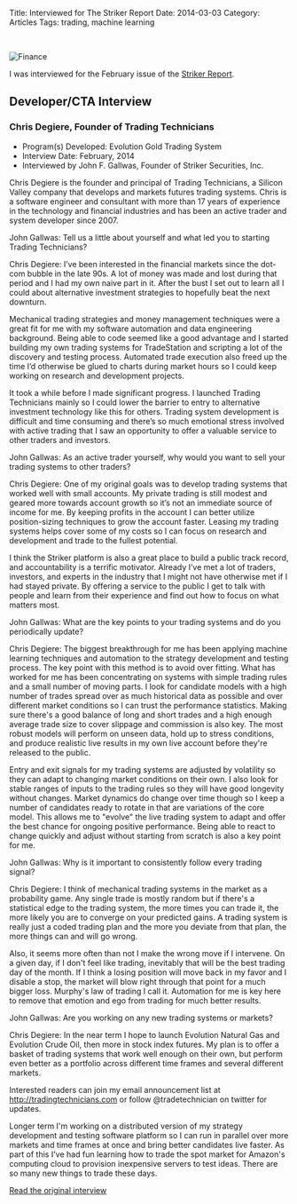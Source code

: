 Title: Interviewed for The Striker Report
Date: 2014-03-03
Category: Articles
Tags: trading, machine learning

<br/>

![Finance]({static}/images/finance-2.png "Finance")

I was interviewed for the February issue of the
[Striker Report](http://www.striker-report.com/issues/SR_newsletter.php?issueID=83&intID=57).

## Developer/CTA Interview

### Chris Degiere, Founder of Trading Technicians

* Program(s) Developed: Evolution Gold Trading System
* Interview Date: February, 2014
* Interviewed by John F. Gallwas, Founder of Striker Securities, Inc.

Chris Degiere is the founder and principal of Trading Technicians, a Silicon Valley company that
develops and markets futures trading systems. Chris is a software engineer and consultant with
more than 17 years of experience in the technology and financial industries and has been an
active trader and system developer since 2007.

John Gallwas: Tell us a little about yourself and what led you to starting Trading Technicians?

Chris Degiere: I’ve been interested in the financial markets since the dot-com bubble in the late
90s. A lot of money was made and lost during that period and I had my own naive part in it. After
the bust I set out to learn all I could about alternative investment strategies to hopefully beat
the next downturn.

Mechanical trading strategies and money management techniques were a great fit for me with my
software automation and data engineering background. Being able to code seemed like a good
advantage and I started building my own trading systems for TradeStation and scripting a lot of
the discovery and testing process. Automated trade execution also freed up the time I’d
otherwise be glued to charts during market hours so I could keep working on research and
development projects.

It took a while before I made significant progress. I launched Trading Technicians mainly so I
could lower the barrier to entry to alternative investment technology like this for others.
Trading system development is difficult and time consuming and there’s so much emotional stress
involved with active trading that I saw an opportunity to offer a valuable service to other
traders and investors.

John Gallwas: As an active trader yourself, why would you want to sell your trading systems to
other traders?

Chris Degiere: One of my original goals was to develop trading systems that worked well with
small accounts. My private trading is still modest and geared more towards account growth so it’s
not an immediate source of income for me. By keeping profits in the account I can better utilize
position-sizing techniques to grow the account faster. Leasing my trading systems helps cover
some of my costs so I can focus on research and development and trade to the fullest potential.

I think the Striker platform is also a great place to build a public track record, and
accountability is a terrific motivator. Already I’ve met a lot of traders, investors, and experts
in the industry that I might not have otherwise met if I had stayed private. By offering a service
to the public I get to talk with people and learn from their experience and find out how to focus
on what matters most.


John Gallwas: What are the key points to your trading systems and do you periodically update? 

Chris Degiere: The biggest breakthrough for me has been applying machine learning techniques and
automation to the strategy development and testing process. The key point with this method is to
avoid over fitting. What has worked for me has been concentrating on systems with simple trading
rules and a small number of moving parts. I look for candidate models with a high number of trades
spread over as much historical data as possible and over different market conditions so I can trust
the performance statistics. Making sure there's a good balance of long and short trades and a high
enough average trade size to cover slippage and commission is also key. The most robust models will
perform on unseen data, hold up to stress conditions, and produce realistic live results in my own
live account before they're released to the public. 

Entry and exit signals for my trading systems are adjusted by volatility so they can adapt to
changing market conditions on their own. I also look for stable ranges of inputs to the trading
rules so they will have good longevity without changes. Market dynamics do change over time though
so I keep a number of candidates ready to rotate in that are variations of the core model. This
allows me to "evolve" the live trading system to adapt and offer the best chance for ongoing
positive performance. Being able to react to change quickly and adjust without starting from
scratch is also a key point for me. 

John Gallwas: Why is it important to consistently follow every trading signal? 

Chris Degiere: I think of mechanical trading systems in the market as a probability game. Any
single trade is mostly random but if there's a statistical edge to the trading system, the more
times you can trade it, the more likely you are to converge on your predicted gains. A trading
system is really just a coded trading plan and the more you deviate from that plan, the more things
can and will go wrong. 

Also, it seems more often than not I make the wrong move if I intervene. On a given day, if I don't
feel like trading, inevitably that will be the best trading day of the month. If I think a losing
position will move back in my favor and I disable a stop, the market will blow right through that
point for a much bigger loss. Murphy's law of trading I call it. Automation for me is key here to
remove that emotion and ego from trading for much better results. 

John Gallwas: Are you working on any new trading systems or markets? 

Chris Degiere: In the near term I hope to launch Evolution Natural Gas and Evolution Crude Oil,
then more in stock index futures. My plan is to offer a basket of trading systems that work well
enough on their own, but perform even better as a portfolio across different time frames and
several different markets. 

Interested readers can join my email announcement list at http://tradingtechnicians.com or follow
@tradetechnician on twitter for updates. 

Longer term I'm working on a distributed version of my strategy development and testing software
platform so I can run in parallel over more markets and time frames at once and bring better
candidates live faster. As part of this I've had fun learning how to trade the spot market for
Amazon's computing cloud to provision inexpensive servers to test ideas. There are so many new
things to trade these days. 

[Read the original interview](http://www.striker-report.com/issues/SR_newsletter.php?issueID=83&intID=57)

